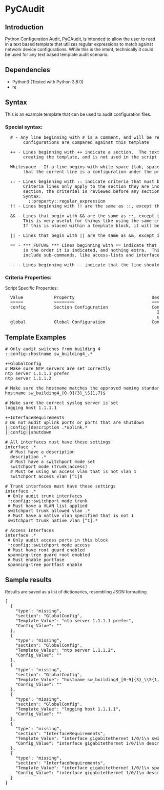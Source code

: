 # PyCAudit

## Introduction
Python Configuration Audit, PyCAudit, is intended to allow the user to read in a text based template that utilizes 
regular expressions to match against network device configurations.  While this is the intent, technically it 
could be used for any text based template audit scenario.

## Dependencies
* Python3 (Tested with Python 3.8.0)
* re

## Syntax
This is an example template that can be used to audit configuration files.

### Special syntax:
<pre>
  # - Any line beginning with # is a comment, and will be removed from the template at runtime before
       configurations are compared against this template

  ++ - Lines beginning with ++ indicate a section.  The text following ++ is only significant to the person
       creating the template, and is not used in the script logic.

  Whitespace - If a line begins with white space (tab, space, etc.), this indicates
       that the current line is a configuration under the previous line that does not start with whitespace

  :: - Lines beginning with :: indicate criteria that must be met to include this part of the template.
       Criteria lines only apply to the section they are included in.  If this is included before the first
       section, the criterial is reviewed before any sections are processed.  See "Criteria Property" below.
       Syntax:
         ::property::regular_expression
  !! - Lines beginning with !! are the same as ::, except they are exempt instead of included for review.

  && - Lines that begin with && are the same as ::, except they apply to each block within a section.
       This is very useful for things like using the same criteria for multiple interface blocks.
       If this is placed within a template block, it will be ignored.

  || - Lines that begin with || are the same as &&, except it exempts the blocks instead of includes them.

  == - *** FUTURE *** Lines beginning with == indicate that block of the template must match all lines indicated,
       in the order it is indicated, and nothing extra.  This only applies to portions of the template that
       include sub-commands, like access-lists and interfaces

  -- - Lines beginning with -- indicate that the line should not appear in the configuration.
</pre>

### Criteria Properties:
Script Specific Properties:
<pre>
  Value            Property                              Description
  =====            ========                              ===========
  config           Section Configuration                 Compare the regular expression against the current section of the configuration
                                                           If this criteria is placed outside of a sub-command block, the criteria is
                                                           used to match against all sub-command blocks in that section.
  global           Global Configuration                  Compare the regular expression against the global configuration of the device
</pre>
  
## Template Examples
<pre>
# Only audit switches from building 4
::config::hostname sw_building4_.*

++GlobalConfig
# Make sure NTP servers are set correctly
ntp server 1.1.1.1 prefer
ntp server 1.1.1.2

# Make sure the hostname matches the approved naming standard
hostname sw_building4_[0-9]{3}_\S{1,7}$

# Make sure the correct syslog server is set
logging host 1.1.1.1

++InterfaceRequirements
# Do not audit uplink ports or ports that are shutdown
||config||description .*uplink.*
||config||shutdown

# All interfaces must have these settings
interface .*
  # Must have a description
  description .*
  # Must have a switchport mode set
  switchport mode (trunk|access)
  # Must be using an access vlan that is not vlan 1
  switchport access vlan [^1]$

# Trunk interfaces must have these settings
interface .*
 # Only audit trunk interfaces
 ::config::switchport mode trunk
 # Must have a VLAN list applied
 switchport trunk allowed vlan .*
 # Must have a native vlan specified that is not 1
 switchport trunk native vlan [^1].*
 
# Access Interfaces
interface .*
 # Only audit access ports in this block
 ::config::switchport mode access
 # Must have root guard enabled
 spanning-tree guard root enabled
 # Must enable portfase
 spanning-tree portfast enable
</pre>
 
## Sample results
Results are saved as a list of dictionaries, resembling JSON formatting.
<pre>
[
  {
    "type": "missing",
    "section": "GlobalConfig",
    "Template_Value": "ntp server 1.1.1.1 prefer",
    "Config_Value": ""
  },
  {
    "type": "missing",
    "section": "GlobalConfig",
    "Template_Value": "ntp server 1.1.1.2",
    "Config_Value": ""
  },
  {
    "type": "missing",
    "section": "GlobalConfig",
    "Template_Value": "hostname sw_building4_[0-9]{3}_\\S{1,7}$",
    "Config_Value": ""
  },
  {
    "type": "missing",
    "section": "GlobalConfig",
    "Template_Value": "logging host 1.1.1.1",
    "Config_Value": ""
  },
  {
    "type": "missing",
    "section": "InterfaceRequirements",
    "Template_Value": "interface gigabitethernet 1/0/1\n switchport access vlan [^1]$",
    "Config_Value": "interface gigabitethernet 1/0/1\n description a test interface\n switchport mode access"
  },
  {
    "type": "missing",
    "section": "InterfaceRequirements",
    "Template_Value": "interface gigabitethernet 1/0/1\n spanning-tree guard root enabled",
    "Config_Value": "interface gigabitethernet 1/0/1\n description a test interface\n switchport mode access"
  }
]</pre>
